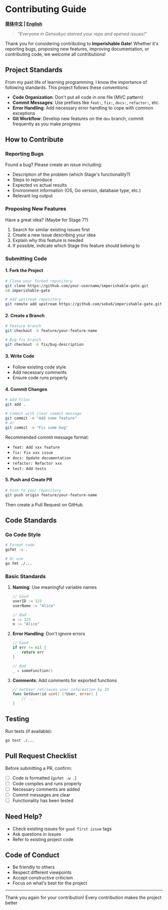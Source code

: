 # Contributing Guide

**[简体中文](contributing.md) | [English](contributing.en.md)**

> *"Everyone in Gensokyo starred your repo and opened issues!"*

Thank you for considering contributing to **Imperishable Gate**! Whether it's reporting bugs, proposing new features, improving documentation, or contributing code, we welcome all contributions!

## Project Standards

From my past life of learning programming, I know the importance of following standards. This project follows these conventions:

- **Code Organization**: Don't put all code in one file (MVC pattern)
- **Commit Messages**: Use prefixes like `feat:`, `fix:`, `docs:`, `refactor:`, etc.
- **Error Handling**: Add necessary error handling to cope with common exceptions
- **Git Workflow**: Develop new features on the `dev` branch, commit frequently as you make progress

## How to Contribute

### Reporting Bugs

Found a bug? Please create an issue including:

- Description of the problem (which Stage's functionality?)
- Steps to reproduce
- Expected vs actual results
- Environment information (OS, Go version, database type, etc.)
- Relevant log output

### Proposing New Features

Have a great idea? (Maybe for Stage 7?)

1. Search for similar existing issues first
2. Create a new issue describing your idea
3. Explain why this feature is needed
4. If possible, indicate which Stage this feature should belong to

### Submitting Code

#### 1. Fork the Project

```bash
# Clone your forked repository
git clone https://github.com/your-username/imperishable-gate.git
cd imperishable-gate

# Add upstream repository
git remote add upstream https://github.com/sokx6/imperishable-gate.git
```

#### 2. Create a Branch

```bash
# Feature branch
git checkout -b feature/your-feature-name

# Bug fix branch
git checkout -b fix/bug-description
```

#### 3. Write Code

- Follow existing code style
- Add necessary comments
- Ensure code runs properly

#### 4. Commit Changes

```bash
# Add files
git add .

# Commit with clear commit message
git commit -m "Add some feature"
# or
git commit -m "Fix some bug"
```

Recommended commit message format:
- `feat: Add xxx feature`
- `fix: Fix xxx issue`
- `docs: Update documentation`
- `refactor: Refactor xxx`
- `test: Add tests`

#### 5. Push and Create PR

```bash
# Push to your repository
git push origin feature/your-feature-name
```

Then create a Pull Request on GitHub.

## Code Standards

### Go Code Style

```bash
# Format code
gofmt -w .

# Or use
go fmt ./...
```

### Basic Standards

1. **Naming**: Use meaningful variable names
   ```go
   // Good
   userID := 123
   userName := "Alice"
   
   // Bad
   u := 123
   n := "Alice"
   ```

2. **Error Handling**: Don't ignore errors
   ```go
   // Good
   if err != nil {
       return err
   }
   
   // Bad
   _ = someFunction()
   ```

3. **Comments**: Add comments for exported functions
   ```go
   // GetUser retrieves user information by ID
   func GetUser(id uint) (*User, error) {
       // ...
   }
   ```

## Testing

Run tests (if available):

```bash
go test ./...
```

## Pull Request Checklist

Before submitting a PR, confirm:

- [ ] Code is formatted (`gofmt -w .`)
- [ ] Code compiles and runs properly
- [ ] Necessary comments are added
- [ ] Commit messages are clear
- [ ] Functionality has been tested

## Need Help?

- Check existing issues for `good first issue` tags
- Ask questions in issues
- Refer to existing project code

## Code of Conduct

- Be friendly to others
- Respect different viewpoints
- Accept constructive criticism
- Focus on what's best for the project

---

Thank you again for your contribution! Every contribution makes the project better
